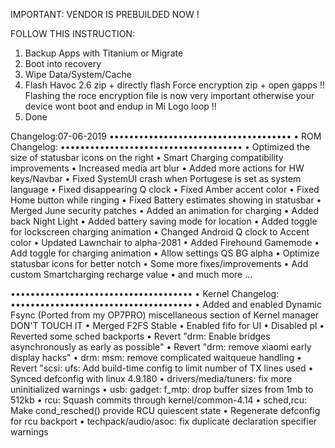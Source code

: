 IMPORTANT: VENDOR IS PREBUILDED NOW !

FOLLOW THIS INSTRUCTION:

1. Backup Apps with Titanium or Migrate
2. Boot into recovery 
3. Wipe Data/System/Cache
4. Flash Havoc 2.6 zip + directly flash Force encryption zip + open gapps !! 
   Flashing the roce encryption file is now very important otherwise your device wont boot and endup in Mi Logo loop !!
5. Done

Changelog:07-06-2019
•••••••••••••••••••••••••••••••••••••
• ROM Changelog:
•••••••••••••••••••••••••••••••••••••
• Optimized the size of statusbar icons on the right
• Smart Charging compatibility improvements
• Increased media art blur
• Added more actions for HW keys/Navbar
• Fixed SystemUI crash when Portugese is set as system language
• Fixed disappearing Q clock
• Fixed Amber accent color
• Fixed Home button while ringing
• Fixed Battery estimates showing in statusbar
• Merged June security patches
• Added an animation for charging
• Added back Night Light
• Added battery saving mode for location
• Added toggle for lockscreen charging animation
• Changed Android Q clock to Accent color
• Updated Lawnchair to alpha-2081
• Added Firehound Gamemode
• Add toggle for charging animation
• Allow settings QS BG alpha
• Optimize statusbar icons for better notch
• Some more fixes/improvements
• Add custom Smartcharging recharge value 
• and much more ... 

•••••••••••••••••••••••••••••••••••••
• Kernel Changelog:
•••••••••••••••••••••••••••••••••••••
• Added and enabled Dynamic Fsync (Ported from my OP7PRO) miscellaneous section of Kernel manager DON'T TOUCH IT
• Merged F2FS Stable
• Enabled fifo for UI
• Disabled pl
• Reverted some sched backports
• Revert "drm: Enable bridges asynchronously as early as possible"
• Revert "drm: remove xiaomi early display hacks" 
• drm: msm: remove complicated waitqueue handling
• Revert "scsi: ufs: Add build-time config to limit number of TX lines used
• Synced defconfig with linux 4.9.180
• drivers/media/tuners: fix more uninitialized warnings
• usb: gadget: f_mtp: drop buffer sizes from 1mb to 512kb
• rcu: Squash commits through kernel/common-4.14
• sched,rcu: Make cond_resched() provide RCU quiescent state
• Regenerate defconfig for rcu backport
• techpack/audio/asoc: fix duplicate declaration specifier warnings

